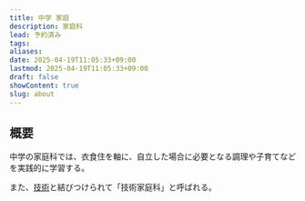 ```yaml
---
title: 中学 家庭
description: 家庭科
lead: 予約済み
tags: 
aliases: 
date: 2025-04-19T11:05:33+09:00
lastmod: 2025-04-19T11:05:33+09:00
draft: false
showContent: true
slug: about
---
```

## 概要
中学の家庭科では、衣食住を軸に、自立した場合に必要となる調理や子育てなどを実践的に学習する。

また、[技術](../technologies/技術.md)と結びつけられて「技術家庭科」と呼ばれる。